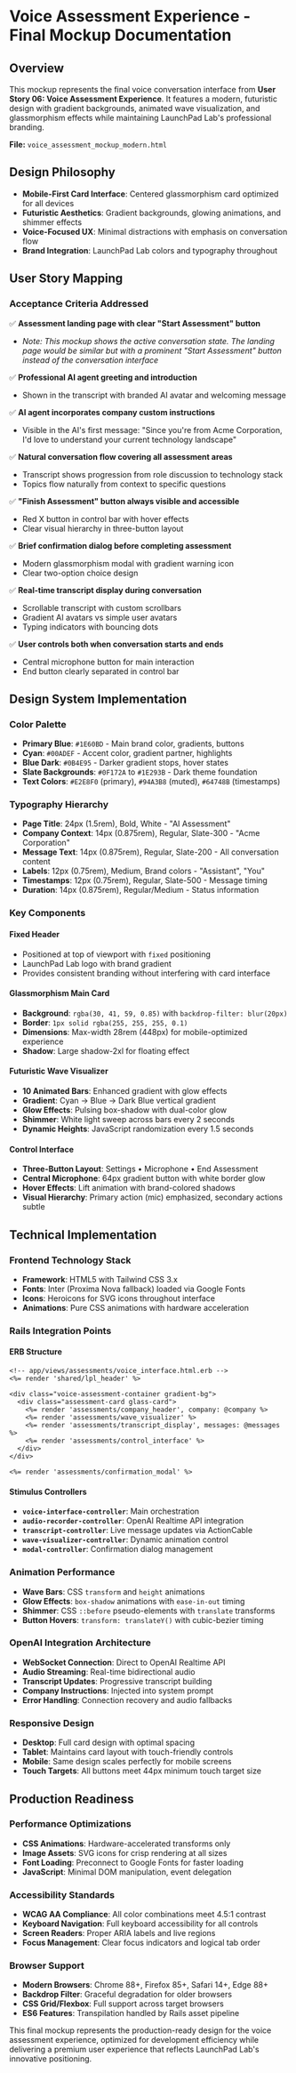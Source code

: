 # Voice Assessment Experience - Final Mockup Documentation

## Overview
This mockup represents the final voice conversation interface from **User Story 06: Voice Assessment Experience**. It features a modern, futuristic design with gradient backgrounds, animated wave visualization, and glassmorphism effects while maintaining LaunchPad Lab's professional branding.

**File:** `voice_assessment_mockup_modern.html`

## Design Philosophy
- **Mobile-First Card Interface**: Centered glassmorphism card optimized for all devices
- **Futuristic Aesthetics**: Gradient backgrounds, glowing animations, and shimmer effects
- **Voice-Focused UX**: Minimal distractions with emphasis on conversation flow
- **Brand Integration**: LaunchPad Lab colors and typography throughout

## User Story Mapping

### Acceptance Criteria Addressed

✅ **Assessment landing page with clear "Start Assessment" button**
- *Note: This mockup shows the active conversation state. The landing page would be similar but with a prominent "Start Assessment" button instead of the conversation interface*

✅ **Professional AI agent greeting and introduction**
- Shown in the transcript with branded AI avatar and welcoming message

✅ **AI agent incorporates company custom instructions**
- Visible in the AI's first message: "Since you're from Acme Corporation, I'd love to understand your current technology landscape"

✅ **Natural conversation flow covering all assessment areas**
- Transcript shows progression from role discussion to technology stack
- Topics flow naturally from context to specific questions

✅ **"Finish Assessment" button always visible and accessible**
- Red X button in control bar with hover effects
- Clear visual hierarchy in three-button layout

✅ **Brief confirmation dialog before completing assessment**
- Modern glassmorphism modal with gradient warning icon
- Clear two-option choice design

✅ **Real-time transcript display during conversation**
- Scrollable transcript with custom scrollbars
- Gradient AI avatars vs simple user avatars
- Typing indicators with bouncing dots

✅ **User controls both when conversation starts and ends**
- Central microphone button for main interaction
- End button clearly separated in control bar

## Design System Implementation

### Color Palette
- **Primary Blue**: `#1E60BD` - Main brand color, gradients, buttons
- **Cyan**: `#00ADEF` - Accent color, gradient partner, highlights
- **Blue Dark**: `#0B4E95` - Darker gradient stops, hover states
- **Slate Backgrounds**: `#0F172A` to `#1E293B` - Dark theme foundation
- **Text Colors**: `#E2E8F0` (primary), `#94A3B8` (muted), `#64748B` (timestamps)

### Typography Hierarchy
- **Page Title**: 24px (1.5rem), Bold, White - "AI Assessment"
- **Company Context**: 14px (0.875rem), Regular, Slate-300 - "Acme Corporation"
- **Message Text**: 14px (0.875rem), Regular, Slate-200 - All conversation content
- **Labels**: 12px (0.75rem), Medium, Brand colors - "Assistant", "You"
- **Timestamps**: 12px (0.75rem), Regular, Slate-500 - Message timing
- **Duration**: 14px (0.875rem), Regular/Medium - Status information

### Key Components

#### **Fixed Header**
- Positioned at top of viewport with `fixed` positioning
- LaunchPad Lab logo with brand gradient
- Provides consistent branding without interfering with card interface

#### **Glassmorphism Main Card**
- **Background**: `rgba(30, 41, 59, 0.85)` with `backdrop-filter: blur(20px)`
- **Border**: `1px solid rgba(255, 255, 255, 0.1)`
- **Dimensions**: Max-width 28rem (448px) for mobile-optimized experience
- **Shadow**: Large shadow-2xl for floating effect

#### **Futuristic Wave Visualizer**
- **10 Animated Bars**: Enhanced gradient with glow effects
- **Gradient**: Cyan → Blue → Dark Blue vertical gradient
- **Glow Effects**: Pulsing box-shadow with dual-color glow
- **Shimmer**: White light sweep across bars every 2 seconds
- **Dynamic Heights**: JavaScript randomization every 1.5 seconds

#### **Control Interface**
- **Three-Button Layout**: Settings • Microphone • End Assessment
- **Central Microphone**: 64px gradient button with white border glow
- **Hover Effects**: Lift animation with brand-colored shadows
- **Visual Hierarchy**: Primary action (mic) emphasized, secondary actions subtle

## Technical Implementation

### Frontend Technology Stack
- **Framework**: HTML5 with Tailwind CSS 3.x
- **Fonts**: Inter (Proxima Nova fallback) loaded via Google Fonts
- **Icons**: Heroicons for SVG icons throughout interface
- **Animations**: Pure CSS animations with hardware acceleration

### Rails Integration Points

#### **ERB Structure**
```erb
<!-- app/views/assessments/voice_interface.html.erb -->
<%= render 'shared/lpl_header' %>

<div class="voice-assessment-container gradient-bg">
  <div class="assessment-card glass-card">
    <%= render 'assessments/company_header', company: @company %>
    <%= render 'assessments/wave_visualizer' %>
    <%= render 'assessments/transcript_display', messages: @messages %>
    <%= render 'assessments/control_interface' %>
  </div>
</div>

<%= render 'assessments/confirmation_modal' %>
```

#### **Stimulus Controllers**
- **`voice-interface-controller`**: Main orchestration
- **`audio-recorder-controller`**: OpenAI Realtime API integration  
- **`transcript-controller`**: Live message updates via ActionCable
- **`wave-visualizer-controller`**: Dynamic animation control
- **`modal-controller`**: Confirmation dialog management

### Animation Performance
- **Wave Bars**: CSS `transform` and `height` animations
- **Glow Effects**: `box-shadow` animations with `ease-in-out` timing
- **Shimmer**: CSS `::before` pseudo-elements with `translate` transforms
- **Button Hovers**: `transform: translateY()` with cubic-bezier timing

### OpenAI Integration Architecture
- **WebSocket Connection**: Direct to OpenAI Realtime API
- **Audio Streaming**: Real-time bidirectional audio
- **Transcript Updates**: Progressive transcript building
- **Company Instructions**: Injected into system prompt
- **Error Handling**: Connection recovery and audio fallbacks

### Responsive Design
- **Desktop**: Full card design with optimal spacing
- **Tablet**: Maintains card layout with touch-friendly controls
- **Mobile**: Same design scales perfectly for mobile screens
- **Touch Targets**: All buttons meet 44px minimum touch target size

## Production Readiness

### Performance Optimizations
- **CSS Animations**: Hardware-accelerated transforms only
- **Image Assets**: SVG icons for crisp rendering at all sizes
- **Font Loading**: Preconnect to Google Fonts for faster loading
- **JavaScript**: Minimal DOM manipulation, event delegation

### Accessibility Standards
- **WCAG AA Compliance**: All color combinations meet 4.5:1 contrast
- **Keyboard Navigation**: Full keyboard accessibility for all controls
- **Screen Readers**: Proper ARIA labels and live regions
- **Focus Management**: Clear focus indicators and logical tab order

### Browser Support
- **Modern Browsers**: Chrome 88+, Firefox 85+, Safari 14+, Edge 88+
- **Backdrop Filter**: Graceful degradation for older browsers
- **CSS Grid/Flexbox**: Full support across target browsers
- **ES6 Features**: Transpilation handled by Rails asset pipeline

This final mockup represents the production-ready design for the voice assessment experience, optimized for development efficiency while delivering a premium user experience that reflects LaunchPad Lab's innovative positioning. 